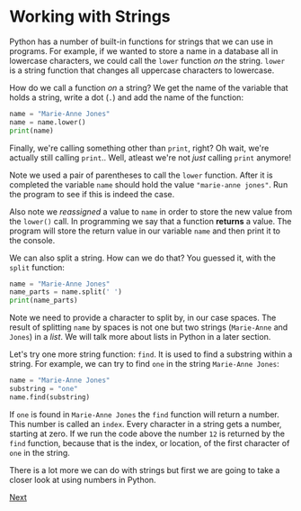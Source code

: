 # Working with Strings

Python has a number of built-in functions for strings that we can use in programs. For example, if we wanted to store a name in a database all in lowercase characters, we could call the `lower` function _on_ the string. `lower` is a string function that changes all uppercase characters to lowercase.

How do we call a function _on_ a string? We get the name of the variable that holds a string, write a dot (`.`) and add the name of the function:
```python
name = "Marie-Anne Jones"
name = name.lower()
print(name)
```
Finally, we're calling something other than `print`, right? Oh wait, we're actually still calling `print`.. Well, atleast we're not _just_ calling `print` anymore!

Note we used a pair of parentheses to call the `lower` function. After it is completed the variable `name` should hold the value `"marie-anne jones"`. Run the program to see if this is indeed the case.

Also note we _reassigned_ a value to `name` in order to store the new value from the `lower()` call. In programming we say that a function **returns** a value. The program will store the return value in our variable `name` and then print it to the console.

We can also split a string. How can we do that? You guessed it, with the `split` function:

```python
name = "Marie-Anne Jones"
name_parts = name.split(' ')
print(name_parts)
```

Note we need to provide a character to split by, in our case spaces. The result of splitting `name` by spaces is not one but two strings (`Marie-Anne` and `Jones`) in a _list_. We will talk more about lists in Python in a later section.

Let's try one more string function: `find`. It is used to find a substring within a string. For example, we can try to find `one` in the string `Marie-Anne Jones`:

```python
name = "Marie-Anne Jones"
substring = "one"
name.find(substring)
```

If `one` is found in `Marie-Anne Jones` the `find` function will return a number. This number is called an `index`. Every character in a string gets a number, starting at zero. If we run the code above the number `12` is returned by the `find` function, because that is the index, or location, of the first character of `one` in the string.

There is a lot more we can do with strings but first we are going to take a closer look at using numbers in Python.

[Next](number.md)